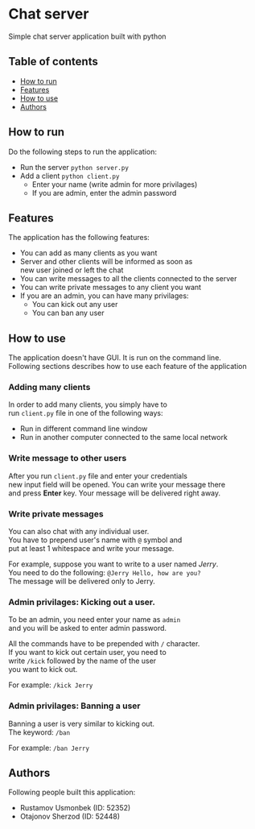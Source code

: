 # Chat server
Simple chat server application built with python

## Table of contents

- [How to run](#how-to-run)
- [Features](#features)
- [How to use](#how-to-use)
- [Authors](#authors)

## How to run

Do the following steps to run the application:

- Run the server `python server.py`
- Add a client `python client.py`
  - Enter your name (write admin for more privilages)
  - If you are admin, enter the admin password

## Features

The application has the following features:

- You can add as many clients as you want
- Server and other clients will be informed as soon as\
  new user joined or left the chat
- You can write messages to all the clients connected to the server
- You can write private messages to any client you want
- If you are an admin, you can have many privilages:
  - You can kick out any user
  - You can ban any user

## How to use

The application doesn't have GUI. It is run on the command line.\
Following sections describes how to use each feature of the application

### Adding many clients

In order to add many clients, you simply have to\
run `client.py` file in one of the following ways:

- Run in different command line window
- Run in another computer connected to the same local network

### Write message to other users

After you run `client.py` file and enter your credentials\
new input field will be opened. You can write your message there\
and press **Enter** key. Your message will be delivered right away.

### Write private messages

You can also chat with any individual user.\
You have to prepend user's name with `@` symbol and\
put at least 1 whitespace and write your message.

For example, suppose you want to write to a user named *Jerry*.\
You need to do the following: `@Jerry Hello, how are you?`\
The message will be delivered only to Jerry.

### Admin privilages: Kicking out a user.

To be an admin, you need enter your name as `admin`\
and you will be asked to enter admin password.

All the commands have to be prepended with `/` character.\
If you want to kick out certain user, you need to\
write `/kick` followed by the name of the user\
you want to kick out.

For example: `/kick Jerry`

### Admin privilages: Banning a user

Banning a user is very similar to kicking out.\
The keyword: `/ban`

For example: `/ban Jerry`

## Authors

Following people built this application:

- Rustamov Usmonbek (ID: 52352)
- Otajonov Sherzod (ID: 52448)